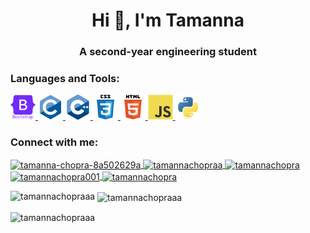 <h1 align="center">Hi 👋, I'm Tamanna</h1>
<h3 align="center">A second-year engineering student</h3>

<h3 align="left">Languages and Tools:</h3>
<p align="left"> 
  <a href="https://getbootstrap.com" target="_blank" rel="noreferrer"> 
    <img src="https://raw.githubusercontent.com/devicons/devicon/master/icons/bootstrap/bootstrap-plain-wordmark.svg" alt="bootstrap" width="40" height="40"/> 
  </a> 
  <a href="https://www.cprogramming.com/" target="_blank" rel="noreferrer"> 
    <img src="https://raw.githubusercontent.com/devicons/devicon/master/icons/c/c-original.svg" alt="c" width="40" height="40"/> 
  </a> 
  <a href="https://www.w3schools.com/cpp/" target="_blank" rel="noreferrer"> 
    <img src="https://raw.githubusercontent.com/devicons/devicon/master/icons/cplusplus/cplusplus-original.svg" alt="cplusplus" width="40" height="40"/> 
  </a> 
  <a href="https://www.w3schools.com/css/" target="_blank" rel="noreferrer"> 
    <img src="https://raw.githubusercontent.com/devicons/devicon/master/icons/css3/css3-original-wordmark.svg" alt="css3" width="40" height="40"/> 
  </a> 
  <a href="https://www.w3.org/html/" target="_blank" rel="noreferrer"> 
    <img src="https://raw.githubusercontent.com/devicons/devicon/master/icons/html5/html5-original-wordmark.svg" alt="html5" width="40" height="40"/> 
  </a> 
  <a href="https://developer.mozilla.org/en-US/docs/Web/JavaScript" target="_blank" rel="noreferrer"> 
    <img src="https://raw.githubusercontent.com/devicons/devicon/master/icons/javascript/javascript-original.svg" alt="javascript" width="40" height="40"/> 
  </a> 
  <a href="https://www.python.org" target="_blank" rel="noreferrer"> 
    <img src="https://raw.githubusercontent.com/devicons/devicon/master/icons/python/python-original.svg" alt="python" width="40" height="40"/> 
  </a> 
</p>

<h3 align="left">Connect with me:</h3>
<p align="left">
  <a href="www.linkedin.com/in/tamanna-chopra-8a502629a" target="blank">
    <img align="center" src="https://raw.githubusercontent.com/rahuldkjain/github-profile-readme-generator/master/src/images/icons/Social/linked-in-alt.svg" alt="tamanna-chopra-8a502629a" height="30" width="40" />
  </a>
  <a href="https://instagram.com/tamannachopraa" target="blank">
    <img align="center" src="https://raw.githubusercontent.com/rahuldkjain/github-profile-readme-generator/master/src/images/icons/Social/instagram.svg" alt="tamannachopraa" height="30" width="40" />
  </a>
  <a href="https://www.codechef.com/users/tamannachopra" target="blank">
    <img align="center" src="https://cdn.jsdelivr.net/npm/simple-icons@3.1.0/icons/codechef.svg" alt="tamannachopra" height="30" width="40" />
  </a>
  <a href="https://www.hackerrank.com/profile/tamannachopra001" target="blank">
    <img align="center" src="https://raw.githubusercontent.com/rahuldkjain/github-profile-readme-generator/master/src/images/icons/Social/hackerrank.svg" alt="tamannachopra001" height="30" width="40" />
  </a>
  <a href="https://leetcode.com/u/tamannachopra/" target="blank">
    <img align="center" src="https://raw.githubusercontent.com/rahuldkjain/github-profile-readme-generator/master/src/images/icons/Social/leet-code.svg" alt="tamannachopra" height="30" width="40" />
  </a>
</p>

<p><img align="left" src="https://github-readme-stats.vercel.app/api/top-langs?username=tamannachopraaa&show_icons=true&locale=en&layout=compact" alt="tamannachopraaa" /></p>

<p>&nbsp;<img align="center" src="https://github-readme-stats.vercel.app/api?username=tamannachopraaa&show_icons=true&locale=en" alt="tamannachopraaa" /></p>

<p><img align="center" src="https://github-readme-streak-stats.herokuapp.com/?user=tamannachopraaa&" alt="tamannachopraaa" /></p>
